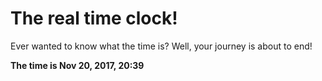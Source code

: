 # The real time clock!

Ever wanted to know what the time is? Well, your journey is about to end!

**The time is Nov 20, 2017, 20:39**